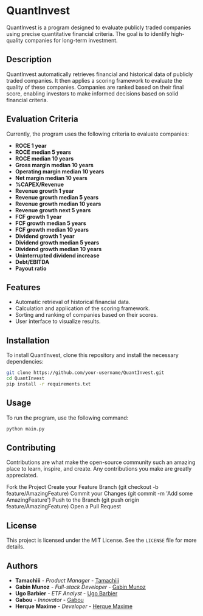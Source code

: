 # QuantInvest

QuantInvest is a program designed to evaluate publicly traded companies using precise quantitative financial criteria. The goal is to identify high-quality companies for long-term investment.

## Description

QuantInvest automatically retrieves financial and historical data of publicly traded companies. It then applies a scoring framework to evaluate the quality of these companies. Companies are ranked based on their final score, enabling investors to make informed decisions based on solid financial criteria.

## Evaluation Criteria

Currently, the program uses the following criteria to evaluate companies:

- **ROCE 1 year**
- **ROCE median 5 years**
- **ROCE median 10 years**
- **Gross margin median 10 years**
- **Operating margin median 10 years**
- **Net margin median 10 years**
- **%CAPEX/Revenue**
- **Revenue growth 1 year**
- **Revenue growth median 5 years**
- **Revenue growth median 10 years**
- **Revenue growth next 5 years**
- **FCF growth 1 year**
- **FCF growth median 5 years**
- **FCF growth median 10 years**
- **Dividend growth 1 year**
- **Dividend growth median 5 years**
- **Dividend growth median 10 years**
- **Uninterrupted dividend increase**
- **Debt/EBITDA**
- **Payout ratio**

## Features

- Automatic retrieval of historical financial data.
- Calculation and application of the scoring framework.
- Sorting and ranking of companies based on their scores.
- User interface to visualize results.

## Installation

To install QuantInvest, clone this repository and install the necessary dependencies:

```bash
git clone https://github.com/your-username/QuantInvest.git
cd QuantInvest
pip install -r requirements.txt
```

## Usage

To run the program, use the following command:

```bash
python main.py
```

## Contributing

Contributions are what make the open-source community such an amazing place to learn, inspire, and create. Any contributions you make are greatly appreciated.

Fork the Project
Create your Feature Branch (git checkout -b feature/AmazingFeature)
Commit your Changes (git commit -m 'Add some AmazingFeature')
Push to the Branch (git push origin feature/AmazingFeature)
Open a Pull Request

## License

This project is licensed under the MIT License. See the `LICENSE` file for more details.

## Authors

- **Tamachiii** - *Product Manager* - [Tamachiii](https://github.com/Tamachiii)
- **Gabin Munoz** - *Full-stack Developer* - [Gabin Munoz](https://github.com/Munozmu)
- **Ugo Barbier** - *ETF Analyst* - [Ugo Barbier](https://github.com/ugobarbier)
- **Gabou** - *Innovator* - [Gabou]()
- **Herque Maxime** - *Developer* - [Herque Maxime](https://github.com/R3tr0oO)
